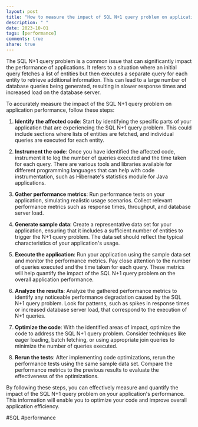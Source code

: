 ```yaml
---
layout: post
title: "How to measure the impact of SQL N+1 query problem on application performance"
description: " "
date: 2023-10-01
tags: [performance]
comments: true
share: true
---
```


The SQL N+1 query problem is a common issue that can significantly impact the performance of applications. It refers to a situation where an initial query fetches a list of entities but then executes a separate query for each entity to retrieve additional information. This can lead to a large number of database queries being generated, resulting in slower response times and increased load on the database server.

To accurately measure the impact of the SQL N+1 query problem on application performance, follow these steps:

1. **Identify the affected code**: Start by identifying the specific parts of your application that are experiencing the SQL N+1 query problem. This could include sections where lists of entities are fetched, and individual queries are executed for each entity.

2. **Instrument the code**: Once you have identified the affected code, instrument it to log the number of queries executed and the time taken for each query. There are various tools and libraries available for different programming languages that can help with code instrumentation, such as Hibernate's statistics module for Java applications.

3. **Gather performance metrics**: Run performance tests on your application, simulating realistic usage scenarios. Collect relevant performance metrics such as response times, throughput, and database server load.

4. **Generate sample data**: Create a representative data set for your application, ensuring that it includes a sufficient number of entities to trigger the N+1 query problem. The data set should reflect the typical characteristics of your application's usage.

5. **Execute the application**: Run your application using the sample data set and monitor the performance metrics. Pay close attention to the number of queries executed and the time taken for each query. These metrics will help quantify the impact of the SQL N+1 query problem on the overall application performance.

6. **Analyze the results**: Analyze the gathered performance metrics to identify any noticeable performance degradation caused by the SQL N+1 query problem. Look for patterns, such as spikes in response times or increased database server load, that correspond to the execution of N+1 queries.

7. **Optimize the code**: With the identified areas of impact, optimize the code to address the SQL N+1 query problem. Consider techniques like eager loading, batch fetching, or using appropriate join queries to minimize the number of queries executed.

8. **Rerun the tests**: After implementing code optimizations, rerun the performance tests using the same sample data set. Compare the performance metrics to the previous results to evaluate the effectiveness of the optimizations.

By following these steps, you can effectively measure and quantify the impact of the SQL N+1 query problem on your application's performance. This information will enable you to optimize your code and improve overall application efficiency.

#SQL #performance
